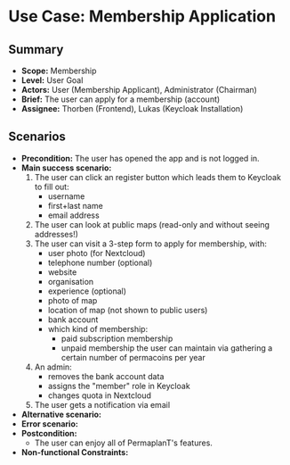 # Use Case: Membership Application

## Summary

- **Scope:** Membership
- **Level:** User Goal
- **Actors:** User (Membership Applicant), Administrator (Chairman)
- **Brief:** The user can apply for a membership (account)
- **Assignee:** Thorben (Frontend), Lukas (Keycloak Installation)

## Scenarios

- **Precondition:**
  The user has opened the app and is not logged in.
- **Main success scenario:**
  1. The user can click an register button which leads them to Keycloak to fill out:
     - username
     - first+last name
     - email address
  2. The user can look at public maps (read-only and without seeing addresses!)
  3. The user can visit a 3-step form to apply for membership, with:
     - user photo (for Nextcloud)
     - telephone number (optional)
     - website
     - organisation
     - experience (optional)
     - photo of map
     - location of map (not shown to public users)
     - bank account
     - which kind of membership:
       - paid subscription membership
       - unpaid membership the user can maintain via gathering a certain number of permacoins per year
  4. An admin:
     - removes the bank account data
     - assigns the "member" role in Keycloak
     - changes quota in Nextcloud
  5. The user gets a notification via email
- **Alternative scenario:**
- **Error scenario:**
- **Postcondition:**
  - The user can enjoy all of PermaplanT's features.
- **Non-functional Constraints:**
